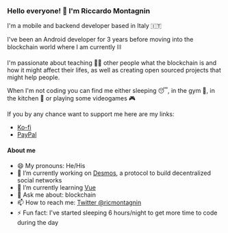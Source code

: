 ### Hello everyone! 👋 I'm Riccardo Montagnin
I'm a mobile and backend developer based in Italy 🇮🇹 

I've been an Android developer for 3 years before moving into the blockchain world where I am currently ⛓️

I'm passionate about teaching 🧑‍🏫 other people what the blockchain is and how it might affect their lifes, as well as creating open sourced projects that might help people.

When I'm not coding you can find me either sleeping 😴, in the gym 💪, in the kitchen 🍳 or playing some videogames 🎮

If you by any chance want to support me here are my links: 

- [Ko-fi](https://ko-fi.com/riccardomontagnin)
- [PayPal](https://paypal.me/riccardomontagnin)

#### About me 
- 😄 My pronouns: He/His
- 🔭 I’m currently working on [Desmos](https://github.com/desmos-labs/desmos), a protocol to build decentralized social networks
- 🌱 I’m currently learning [Vue](https://github.com/vuejs/vue)
- 💬 Ask me about: blockchain
- 📫 How to reach me: [Twitter @ricmontagnin](https://twitter.com/ricmontagnin)
- ⚡ Fun fact: I've started sleeping 6 hours/night to get more time to code during the day
